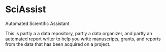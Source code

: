 # SciAssist
Automated Scientific Assistant

This is partly a a data repository, partly a data organizer, and partly an automated report writer to help you write manuscripts, grants, and reports from the data that has been acquired on a project.

